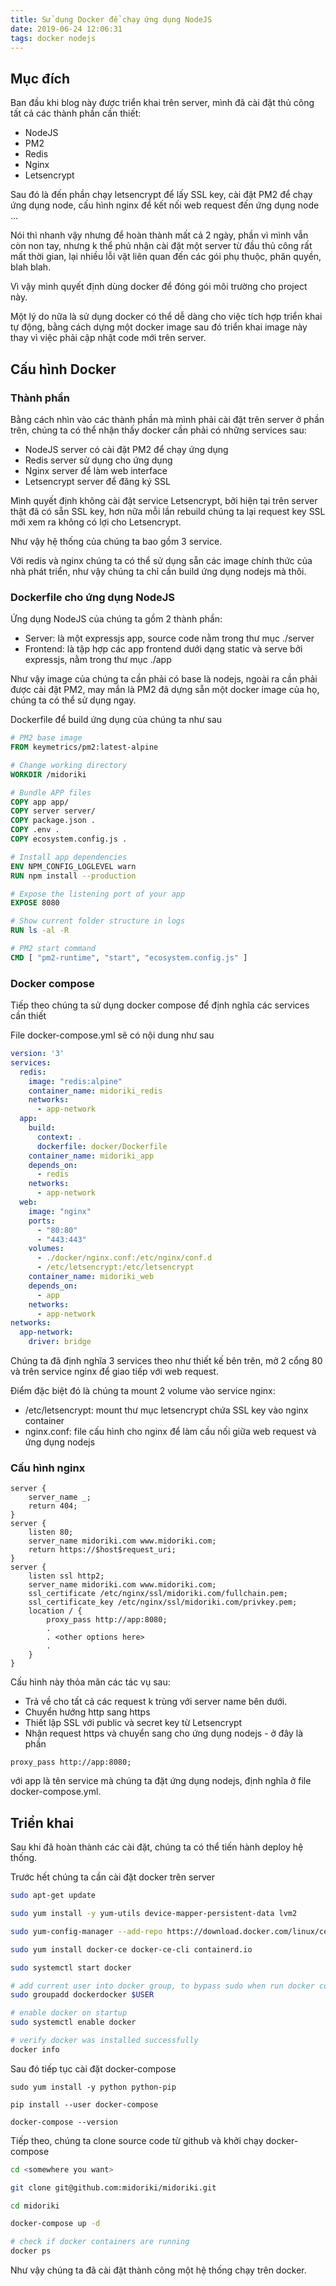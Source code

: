 ```yaml
---
title: Sử dụng Docker để chạy ứng dụng NodeJS
date: 2019-06-24 12:06:31
tags: docker nodejs
---
```


## Mục đích

Ban đầu khi blog này được triển khai trên server, mình đã cài đặt thủ công tất cả các thành phần cần thiết:

+ NodeJS
+ PM2
+ Redis
+ Nginx
+ Letsencrypt

Sau đó là đến phần chạy letsencrypt để lấy SSL key, cài đặt PM2 để chạy ứng dụng node, cấu hình nginx để kết nối web request đến ứng dụng node ...

Nói thì nhanh vậy nhưng để hoàn thành mất cả 2 ngày, phần vì mình vẫn còn non tay, nhưng k thể phủ nhận cài đặt một server từ đầu thủ công rất mất thời gian, lại nhiều lỗi vặt liên quan đến các gói phụ thuộc, phân quyền, blah blah.

Vì vậy mình quyết định dùng docker để đóng gói môi trường cho project này.

Một lý do nữa là sử dụng docker có thể dễ dàng cho việc tích hợp triển khai tự động, bằng cách dựng một docker image sau đó triển khai image này thay vì việc phải cập nhật code mới trên server.

## Cấu hình Docker

### Thành phần

Bằng cách nhìn vào các thành phần mà mình phải cài đặt trên server ở phần trên, chúng ta có thể nhận thấy docker cần phải có những services sau:

+ NodeJS server có cài đặt PM2 để chạy ứng dụng
+ Redis server sử dụng cho ứng dụng
+ Nginx server để làm web interface
+ Letsencrypt server để đăng ký SSL

Mình quyết định không cài đặt service Letsencrypt, bởi hiện tại trên server thật đã có sẵn SSL key, hơn nữa mỗi lần rebuild chúng ta lại request key SSL mới xem ra không có lợi cho Letsencrypt.

Như vậy hệ thống của chúng ta bao gồm 3 service.

Với redis và nginx chúng ta có thể sử dụng sẵn các image chính thức của nhà phát triển, như vậy chúng ta chỉ cần build ứng dụng nodejs mà thôi.

### Dockerfile cho ứng dụng NodeJS

Ứng dụng NodeJS của chúng ta gồm 2 thành phần:

+ Server: là một expressjs app, source code nằm trong thư mục ./server
+ Frontend: là tập hợp các app frontend dưới dạng static và serve bởi expressjs, nằm trong thư mục ./app

Như vậy image của chúng ta cần phải có base là nodejs, ngoài ra cần phải được cài đặt PM2, may mắn là PM2 đã dựng sẵn một docker image của họ, chúng ta có thể sử dụng ngay.

Dockerfile để build ứng dụng của chúng ta như sau

```Dockerfile
# PM2 base image
FROM keymetrics/pm2:latest-alpine

# Change working directory
WORKDIR /midoriki

# Bundle APP files
COPY app app/
COPY server server/
COPY package.json .
COPY .env .
COPY ecosystem.config.js .

# Install app dependencies
ENV NPM_CONFIG_LOGLEVEL warn
RUN npm install --production

# Expose the listening port of your app
EXPOSE 8080

# Show current folder structure in logs
RUN ls -al -R

# PM2 start command
CMD [ "pm2-runtime", "start", "ecosystem.config.js" ]
```

### Docker compose

Tiếp theo chúng ta sử dụng docker compose để định nghĩa các services cần thiết

File docker-compose.yml sẽ có nội dung như sau

```yaml
version: '3'
services:
  redis:
    image: "redis:alpine"
    container_name: midoriki_redis
    networks:
      - app-network
  app:
    build:
      context: .
      dockerfile: docker/Dockerfile
    container_name: midoriki_app
    depends_on:
      - redis
    networks:
      - app-network
  web:
    image: "nginx"
    ports:
      - "80:80"
      - "443:443"
    volumes:
      - ./docker/nginx.conf:/etc/nginx/conf.d
      - /etc/letsencrypt:/etc/letsencrypt
    container_name: midoriki_web
    depends_on:
      - app
    networks:
      - app-network
networks:
  app-network:
    driver: bridge
```

Chúng ta đã định nghĩa 3 services theo như thiết kế bên trên, mở 2 cổng 80 và trên service nginx để giao tiếp với web request.

Điểm đặc biệt đó là chúng ta mount 2 volume vào service nginx:

+ /etc/letsencrypt: mount thư mục letsencrypt chứa SSL key vào nginx container
+ nginx.conf: file cấu hình cho nginx để làm cầu nối giữa web request và ứng dụng nodejs

### Cấu hình nginx

```nginx
server {
    server_name _;
    return 404;
}
server {
    listen 80;
    server_name midoriki.com www.midoriki.com;
    return https://$host$request_uri;
}
server {
    listen ssl http2;
    server_name midoriki.com www.midoriki.com;
    ssl_certificate /etc/nginx/ssl/midoriki.com/fullchain.pem;
    ssl_certificate_key /etc/nginx/ssl/midoriki.com/privkey.pem;
    location / {
        proxy_pass http://app:8080;
        .
        . <other options here>
        .
    }
}
```

Cấu hình này thỏa mãn các tác vụ sau:

+ Trả về cho tất cả các request k trùng với server name bên dưới.
+ Chuyển hướng http sang https
+ Thiết lập SSL với public và secret key từ Letsencrypt
+ Nhận request https và chuyển sang cho ứng dụng nodejs - ở đây là phần

```nginx
proxy_pass http://app:8080;
```

với app là tên service mà chúng ta đặt ứng dụng nodejs, định nghĩa ở file docker-compose.yml.

## Triển khai

Sau khi đã hoàn thành các cài đặt, chúng ta có thể tiến hành deploy hệ thống.

Trước hết chúng ta cần cài đặt docker trên server

```bash
sudo apt-get update

sudo yum install -y yum-utils device-mapper-persistent-data lvm2

sudo yum-config-manager --add-repo https://download.docker.com/linux/centos/docker-ce.repo

sudo yum install docker-ce docker-ce-cli containerd.io

sudo systemctl start docker

# add current user into docker group, to bypass sudo when run docker command
sudo groupadd dockerdocker $USER

# enable docker on startup
sudo systemctl enable docker

# verify docker was installed successfully
docker info
```

Sau đó tiếp tục cài đặt docker-compose

```
sudo yum install -y python python-pip

pip install --user docker-compose

docker-compose --version
```

Tiếp theo, chúng ta clone source code từ github và khởi chạy docker-compose

```bash
cd <somewhere you want>

git clone git@github.com:midoriki/midoriki.git

cd midoriki

docker-compose up -d

# check if docker containers are running
docker ps
```

Như vậy chúng ta đã cài đặt thành công một hệ thống chạy trên docker.
